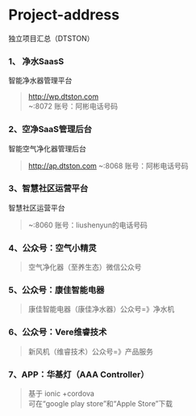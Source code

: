 # Project-address
独立项目汇总（DTSTON）

### 1、 净水SaasS
智能净水器管理平台
> http://wp.dtston.com  
>~:8072
> 账号：阿彬电话号码


### 2、空净SaaS管理后台
智能空气净化器管理后台
> http://ap.dtston.com
> ~:8068
> 账号：阿彬电话号码

### 3、智慧社区运营平台
智慧社区运营平台
> ~:8060
> 账号：liushenyun的电话号码

###  4、公众号：空气小精灵
> 空气净化器（至养生态）微信公众号

### 5、公众号：康佳智能电器
> 康佳智能电器（康佳净水器）公众号=》净水机

### 6、公众号：Vere维睿技术
> 新风机（维睿技术）公众号=》产品服务

### 7、APP：华基灯（AAA Controller）
> 基于 ionic +cordova   
> 可在“google play store”和“Apple Store”下载